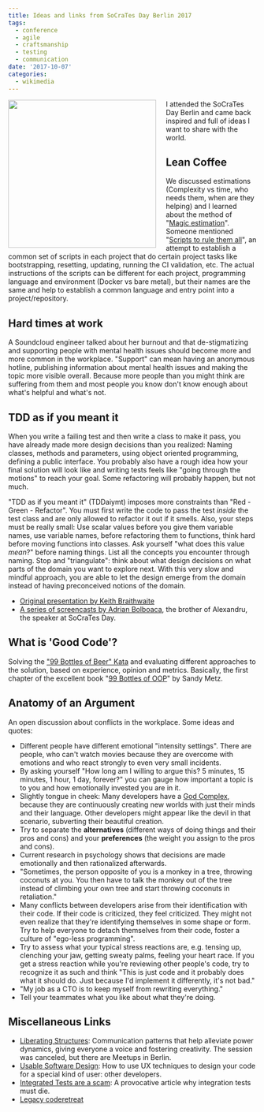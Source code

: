 ```yaml
---
title: Ideas and links from SoCraTes Day Berlin 2017
tags:
  - conference
  - agile
  - craftsmanship
  - testing
  - communication
date: '2017-10-07'
categories:
  - wikimedia
---
```

<a href="/assets/images/posts/schedule_socrates_day_berlin_2017.jpg" class="image-link" style="float:left;padding-right:20px"><img src="/assets/images/posts/schedule_socrates_day_berlin_2017.jpg" width="300" height="300"></a>
I attended the SoCraTes Day Berlin and came back inspired and full of ideas I want to share with the world.


## Lean Coffee
We discussed estimations (Complexity vs time, who needs them, when are they helping) and I learned about the method of "[Magic estimation](http://www.barryovereem.com/magic-estimation/)". Someone mentioned "[Scripts to rule them all](https://github.com/github/scripts-to-rule-them-all)", an attempt to establish a common set of scripts in each project that do certain project tasks like bootstrapping, resetting, updating, running the CI validation, etc. The actual instructions of the  scripts can be different for each project, programming language and environment (Docker vs bare metal), but their names are the same and help to establish a common language and entry point into a project/repository.

## Hard times at work
A Soundcloud engineer talked about her burnout and that de-stigmatizing and supporting people with mental health issues should become more and more common in the workplace. "Support" can mean having an anonymous hotline, publishing information about mental health issues and making the topic more visible overall. Because more people than you might think are suffering from them and most people you know don't know enough about what's helpful and what's not.

## TDD as if you meant it
When you write a failing test and then write a class to make it pass, you have already made more design decisions than you realized: Naming classes, methods and parameters, using object oriented programming, defining a public interface. You probably also have a rough idea how your final solution will look like and writing tests feels like "going through the motions" to reach your goal. Some refactoring will probably happen, but not much.

"TDD as if you meant it" (TDDaiymt) imposes more constraints than "Red - Green - Refactor". You must first write the code to pass the test *inside* the test class and are only allowed to refactor it out if it smells. Also, your steps must be really small: Use scalar values before you give them variable names, use variable names, before refactoring them to functions, think hard before moving functions into classes. Ask yourself "what does this value *mean*?" before naming things. List all the concepts you encounter through naming. Stop and "triangulate": think about what design decisions on what parts of the domain you want to explore next. With this very slow and mindful approach, you are able to let the design emerge from the domain instead of having preconceived notions of the domain.

* [Original presentation by Keith Braithwaite](https://www.infoq.com/presentations/TDD-as-if-You-Meant-It)
* [A series of screencasts by Adrian Bolboaca](http://blog.adrianbolboaca.ro/2017/08/tdd-as-if-you-meant-it-think-red-green-refactor-episode-1/), the brother of Alexandru, the speaker at SoCraTes Day.

## What is 'Good Code'?
Solving the ["99 Bottles of Beer" Kata](https://www.codewars.com/kata/52a723508a4d96c6c90005ba) and evaluating different approaches to the solution, based on experience, opinion and metrics. Basically, the first chapter of the excellent book "[99 Bottles of OOP](https://www.sandimetz.com/99bottles/)" by Sandy Metz.

## Anatomy of an Argument
An open discussion about conflicts in the workplace. Some ideas and quotes:

* Different people have different emotional "intensity settings". There are people, who can't watch movies because they are overcome with emotions and who react strongly to even very small incidents.
* By asking yourself "How long am I willing to argue this? 5 minutes, 15 minutes, 1 hour, 1 day, forever?" you can gauge how important a topic is to you and how emotionally invested you are in it.
* Slightly tongue in cheek: Many developers have a [God Complex](https://en.wikipedia.org/wiki/God_complex), because they are continuously creating new worlds with just their minds and their language. Other developers might appear like the devil in that scenario, subverting their beautiful creation.
* Try to separate the **alternatives** (different ways of doing things and their pros and cons) and your **preferences** (the weight you assign to the pros and cons).
* Current research in psychology shows that decisions are made emotionally and then rationalized afterwards.
* "Sometimes, the person opposite of you is a monkey in a tree, throwing coconuts at you. You then have to talk the monkey out of the tree instead of climbing your own tree and start throwing coconuts in retaliation."
* Many conflicts between developers arise from their identification with their code. If their code is criticized, they feel criticized. They might not even realize that they're identifying themselves in some shape or form. Try to help everyone to detach themselves from their code, foster a culture of "ego-less programming".
* Try to assess what your typical stress reactions are, e.g. tensing up, clenching your jaw, getting sweaty palms, feeling your heart race. If you get a stress reaction while you're  reviewing other people's code, try to recognize it as such and think "This is just code and it probably does what it should do. Just because I'd implement it differently, it's not bad."
* "My job as a CTO is to keep myself from rewriting everything."
* Tell your teammates what you like about what they're doing.

## Miscellaneous Links
* [Liberating Structures](http://www.liberatingstructures.com): Communication patterns that help alleviate power dynamics, giving everyone a voice and fostering creativity. The session was canceled, but there are Meetups in Berlin.
* [Usable Software Design](https://leanpub.com/usablesoftwaredesign/): How to use UX techniques to design your code for a special kind of user: other developers.
* [Integrated Tests are a scam](http://blog.thecodewhisperer.com/permalink/integrated-tests-are-a-scam): A provocative article why integration tests must die.
* [Legacy coderetreat](http://blog.adrianbolboaca.ro/2014/04/legacy-coderetreat/)


